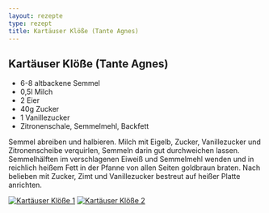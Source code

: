 ```yaml
---
layout: rezepte
type: rezept
title: Kartäuser Klöße (Tante Agnes)
---
```


## Kartäuser Klöße (Tante Agnes)

- 6-8 altbackene Semmel
- 0,5l Milch
- 2 Eier
- 40g Zucker
- 1 Vanillezucker
- Zitronenschale, Semmelmehl, Backfett

Semmel abreiben und halbieren. Milch mit Eigelb, Zucker, Vanillezucker und Zitronenscheibe verquirlen, Semmeln darin gut durchweichen lassen. Semmelhälften im verschlagenen Eiweiß und Semmelmehl wenden und in reichlich heißem Fett in der Pfanne von allen Seiten goldbraun braten. Nach belieben mit Zucker, Zimt und Vanillezucker bestreut auf heißer Platte anrichten.

<a href="{{site.baseurl_rezepte}}/img/kartaeuser-kloesse-tante1.jpg"><img alt="Kartäuser Klöße 1" src="{{site.baseurl_rezepte}}/img/kartaeuser-kloesse-tante1.jpg" class="original_rezept" /></a> <a href="{{site.baseurl_rezepte}}/img/kartaeuser-kloesse-tante2.jpg"><img alt="Kartäuser Klöße 2" src="{{site.baseurl_rezepte}}/img/kartaeuser-kloesse-tante2.jpg" class="original_rezept" /></a>

